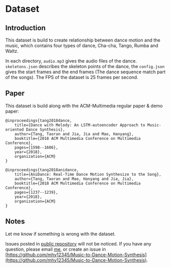 # Dataset

## Introduction

This dataset is build to create relationship between dance motion and the music, which contains four types of dance, Cha-cha, Tango, Rumba and Waltz. 

In each directory, `audio.mp3` gives the audio files of the dance. `skeletons.json` describes the skeleton points of the dance, the `config.json` gives the start frames and the end frames (The dance sequence match part of the songs). The FPS of the dataset is 25 frames per second.


## Paper

This dataset is build along with the ACM-Multimedia regular paper & demo paper:

```
@inproceedings{tang2018dance,
	title={Dance with Melody: An LSTM-autoencoder Approach to Music-oriented Dance Synthesis},
	author={Tang, Taoran and Jia, Jia and Mao, Hanyang},
	booktitle={2018 ACM Multimedia Conference on Multimedia Conference},
	pages={1598--1606},
	year={2018},
	organization={ACM}
}
```

```
@inproceedings{tang2018anidance,
	title={AniDance: Real-Time Dance Motion Synthesize to the Song},
	author={Tang, Taoran and Mao, Hanyang and Jia, Jia},
	booktitle={2018 ACM Multimedia Conference on Multimedia Conference},
	pages={1237--1239},
	year={2018},
	organization={ACM}
}
```

## Notes

Let me know if something is wrong with the dataset.

Issues posted in [public repository](https://github.com/Music-to-dance-motion-synthesis/dataset) will not be noticed. If you have any question, please email [me](maohanyang789@163.com), or create an issue in [https://github.com/mhy12345/Music-to-Dance-Motion-Synthesis](https://github.com/mhy12345/Music-to-Dance-Motion-Synthesis).

